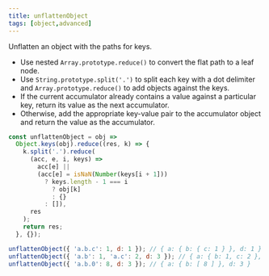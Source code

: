 ```yaml
---
title: unflattenObject
tags: [object,advanced]
---
```


Unflatten an object with the paths for keys.

- Use nested `Array.prototype.reduce()` to convert the flat path to a leaf node.
- Use `String.prototype.split('.')` to split each key with a dot delimiter and `Array.prototype.reduce()` to add objects against the keys.
- If the current accumulator already contains a value against a particular key, return its value as the next accumulator.
- Otherwise, add the appropriate key-value pair to the accumulator object and return the value as the accumulator.

```js
const unflattenObject = obj =>
  Object.keys(obj).reduce((res, k) => {
    k.split('.').reduce(
      (acc, e, i, keys) =>
        acc[e] ||
        (acc[e] = isNaN(Number(keys[i + 1]))
          ? keys.length - 1 === i
            ? obj[k]
            : {}
          : []),
      res
    );
    return res;
  }, {});
```

```js
unflattenObject({ 'a.b.c': 1, d: 1 }); // { a: { b: { c: 1 } }, d: 1 }
unflattenObject({ 'a.b': 1, 'a.c': 2, d: 3 }); // { a: { b: 1, c: 2 }, d: 3 }
unflattenObject({ 'a.b.0': 8, d: 3 }); // { a: { b: [ 8 ] }, d: 3 }
```
